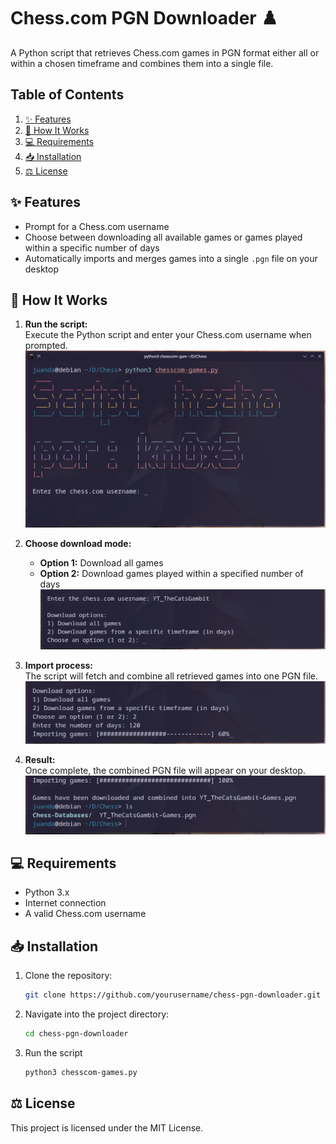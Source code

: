 # Chess.com PGN Downloader ♟️

A Python script that retrieves Chess.com games in PGN format either all or within a chosen timeframe and combines them into a single file.


## Table of Contents

1. [✨ Features](https://github.com/knox-ber/Chess.com-PGN-Downloader?tab=readme-ov-file#-features)
2. [🔧 How It Works](https://github.com/knox-ber/Chess.com-PGN-Downloader?tab=readme-ov-file#-how-it-works)
3. [💻 Requirements](https://github.com/knox-ber/Chess.com-PGN-Downloader?tab=readme-ov-file#-requirements)
4. [📥 Installation](https://github.com/knox-ber/Chess.com-PGN-Downloader?tab=readme-ov-file#-installation)
5. [⚖️ License](https://github.com/knox-ber/Chess.com-PGN-Downloader?tab=readme-ov-file#%EF%B8%8F-license)


## ✨ Features

- Prompt for a Chess.com username
- Choose between downloading all available games or games played within a specific number of days
- Automatically imports and merges games into a single `.pgn` file on your desktop

## 🔧 How It Works

1. **Run the script:**  
   Execute the Python script and enter your Chess.com username when prompted.
   ![](https://github.com/knox-ber/Chess.com-PGN-Downloader/blob/main/Pictures/Screenshot_20241215_212001.png)

3. **Choose download mode:**  
   - **Option 1:** Download all games  
   - **Option 2:** Download games played within a specified number of days
   ![](https://github.com/knox-ber/Chess.com-PGN-Downloader/blob/main/Pictures/Screenshot_20241215_212100.png)
  
4. **Import process:**  
   The script will fetch and combine all retrieved games into one PGN file.
   ![](https://github.com/knox-ber/Chess.com-PGN-Downloader/blob/main/Pictures/Screenshot_20241215_212213.png)

5. **Result:**  
   Once complete, the combined PGN file will appear on your desktop.
   ![](https://github.com/knox-ber/Chess.com-PGN-Downloader/blob/main/Pictures/Screenshot_20241215_212354.png)

## 💻 Requirements

- Python 3.x
- Internet connection
- A valid Chess.com username

## 📥 Installation

1. Clone the repository:
   ```bash
   git clone https://github.com/yourusername/chess-pgn-downloader.git
2. Navigate into the project directory:
   ```bash
   cd chess-pgn-downloader
3. Run the script
   ```bash
   python3 chesscom-games.py

## ⚖️ License
This project is licensed under the MIT License.
